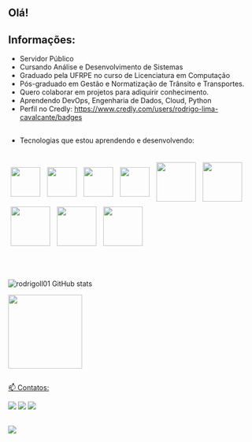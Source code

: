 ## Olá!

<h2 align="left">Informações:</h2>
  
- Servidor Público
- Cursando Análise e Desenvolvimento de Sistemas
- Graduado pela UFRPE no curso de Licenciatura em Computação
- Pós-graduado em Gestão e Normatização de Trânsito e Transportes.
- Quero colaborar em projetos para adiquirir conhecimento.
- Aprendendo DevOps, Engenharia de Dados, Cloud, Python
- Perfil no Credly: https://www.credly.com/users/rodrigo-lima-cavalcante/badges

##
  
- Tecnologias que estou aprendendo e desenvolvendo:

<div style="display: inline_block"><br>
  <img align="center" height="60" width="60" src="https://cdn.jsdelivr.net/gh/devicons/devicon/icons/html5/html5-plain-wordmark.svg" vspace="5" hspace="5"/>
  <img align="center" height="60" width="60" src="https://cdn.jsdelivr.net/gh/devicons/devicon/icons/css3/css3-plain-wordmark.svg" vspace="5" hspace="5"/>
  <img align="center" height="60" width="60" src="https://cdn.jsdelivr.net/gh/devicons/devicon/icons/javascript/javascript-original.svg" vspace="5" hspace="5"/>
  <img align="center" height="60" width="60" src="https://cdn.jsdelivr.net/gh/devicons/devicon/icons/python/python-original.svg" vspace="5" hspace="5"/>
  <img align="center" height="80" width="80" src="https://cdn.jsdelivr.net/gh/devicons/devicon/icons/amazonwebservices/amazonwebservices-plain-wordmark.svg" vspace="5" hspace="5"/>
  <img align="center" height="80" width="80" src="https://cdn.jsdelivr.net/gh/devicons/devicon/icons/azure/azure-original-wordmark.svg" vspace="5" hspace="5"/> 
  <img align="center" height="80" width="80" src="https://cdn.jsdelivr.net/gh/devicons/devicon/icons/googlecloud/googlecloud-original.svg" vspace="5" hspace="5"/>        
  <img align="center" height="80" width="80" src="https://cdn.jsdelivr.net/gh/devicons/devicon/icons/oracle/oracle-original.svg" vspace="5" hspace="5"/>
  <img align="center" height="80" width="80" src="https://cdn.jsdelivr.net/gh/devicons/devicon/icons/ubuntu/ubuntu-plain-wordmark.svg" vspace="5" hspace="5"/>
</div><br><br>   

##

![rodrigoll01 GitHub stats](https://github-readme-stats.vercel.app/api?username=rodrigoll01&show_icons=true&theme=transparent)

<div>
  <a href="[https://github.com/rodrigoll01](https://github.com/rodrigoll01)"> 
  <img height="150em" src="https://github-readme-stats.vercel.app/api/top-langs/?username=rodrigoll01&layout=compact&langs_count=16&theme=transparent"/>
</div>

##

📫 Contatos:

<div>
  <a href="mailto:tux.mcl@gmail.com" target="_blank"><img src="https://img.shields.io/badge/Gmail-D14836?style=for-the-badge&logo=gmail&logoColor=white" target="_blank"></a>
  <a href="https://www.linkedin.com/in/rodrigo-lima-cavalcante" target="_blank"><img src="https://img.shields.io/badge/LinkedIn-0077B5?style=for-the-badge&logo=linkedin&logoColor=white     target="_blank"></a>
  <a href="https://twitter.com/Rodrigoll01" target="_blank"><img src="https://img.shields.io/badge/Twitter-1DA1F2?style=for-the-badge&logo=twitter&logoColor=white target="_blank">   </a>
</div>

##

<img align="left" src="https://komarev.com/ghpvc/?username=rodrigoll01&label=PROFILE+VIEWS&style=for-the-badge&color=brightgreen">

